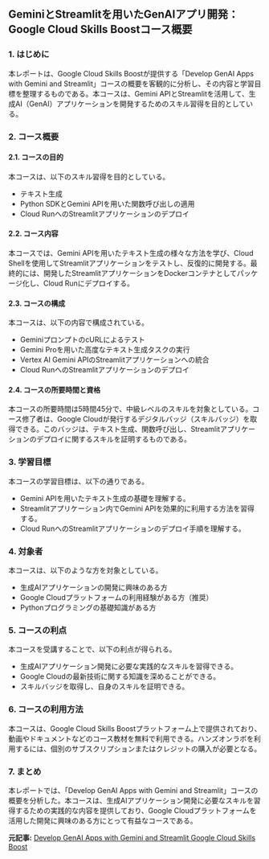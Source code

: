 ## GeminiとStreamlitを用いたGenAIアプリ開発：Google Cloud Skills Boostコース概要

### 1. はじめに

本レポートは、Google Cloud Skills Boostが提供する「Develop GenAI Apps with Gemini and Streamlit」コースの概要を客観的に分析し、その内容と学習目標を整理するものである。本コースは、Gemini APIとStreamlitを活用して、生成AI（GenAI）アプリケーションを開発するためのスキル習得を目的としている。

### 2. コース概要

#### 2.1. コースの目的

本コースは、以下のスキル習得を目的としている。

* テキスト生成
* Python SDKとGemini APIを用いた関数呼び出しの適用
* Cloud RunへのStreamlitアプリケーションのデプロイ

#### 2.2. コース内容

本コースでは、Gemini APIを用いたテキスト生成の様々な方法を学び、Cloud Shellを使用してStreamlitアプリケーションをテストし、反復的に開発する。最終的には、開発したStreamlitアプリケーションをDockerコンテナとしてパッケージ化し、Cloud Runにデプロイする。

#### 2.3. コースの構成

本コースは、以下の内容で構成されている。

* GeminiプロンプトのcURLによるテスト
* Gemini Proを用いた高度なテキスト生成タスクの実行
* Vertex AI Gemini APIのStreamlitアプリケーションへの統合
* Cloud RunへのStreamlitアプリケーションのデプロイ

#### 2.4. コースの所要時間と資格

本コースの所要時間は5時間45分で、中級レベルのスキルを対象としている。コース修了者は、Google Cloudが発行するデジタルバッジ（スキルバッジ）を取得できる。このバッジは、テキスト生成、関数呼び出し、Streamlitアプリケーションのデプロイに関するスキルを証明するものである。

### 3. 学習目標

本コースの学習目標は、以下の通りである。

* Gemini APIを用いたテキスト生成の基礎を理解する。
* Streamlitアプリケーション内でGemini APIを効果的に利用する方法を習得する。
* Cloud RunへのStreamlitアプリケーションのデプロイ手順を理解する。

### 4. 対象者

本コースは、以下のような方を対象としている。

* 生成AIアプリケーションの開発に興味のある方
* Google Cloudプラットフォームの利用経験がある方（推奨）
* Pythonプログラミングの基礎知識がある方

### 5. コースの利点

本コースを受講することで、以下の利点が得られる。

* 生成AIアプリケーション開発に必要な実践的なスキルを習得できる。
* Google Cloudの最新技術に関する知識を深めることができる。
* スキルバッジを取得し、自身のスキルを証明できる。

### 6. コースの利用方法

本コースは、Google Cloud Skills Boostプラットフォーム上で提供されており、動画やドキュメントなどのコース教材を無料で利用できる。ハンズオンラボを利用するには、個別のサブスクリプションまたはクレジットの購入が必要となる。

### 7. まとめ

本レポートでは、「Develop GenAI Apps with Gemini and Streamlit」コースの概要を分析した。本コースは、生成AIアプリケーション開発に必要なスキルを習得するための実践的な内容を提供しており、Google Cloudプラットフォームを活用した開発に興味のある方にとって有益なコースである。


**元記事:** [Develop GenAI Apps with Gemini and Streamlit Google Cloud Skills Boost](https://www.cloudskillsboost.google/course_templates/978?locale=en)